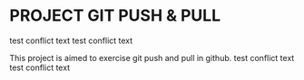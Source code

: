 # PROJECT GIT PUSH & PULL
test conflict text
test conflict text

This project is aimed to exercise git push and pull in github.
test conflict text
test conflict text
